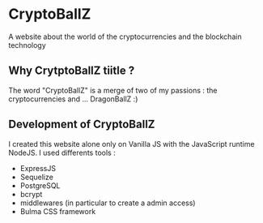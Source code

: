 # CryptoBallZ
A website about the world of the cryptocurrencies and the blockchain technology

## Why CrytptoBallZ tiitle ?
The word "CryptoBallZ" is a merge of two of my passions : the cryptocurrencies and ... DragonBallZ :)

## Development of CryptoBallZ
I created this website alone only on Vanilla JS with the JavaScript runtime NodeJS.
I used differents tools :
  * ExpressJS
  * Sequelize
  * PostgreSQL
  * bcrypt
  * middlewares (in particular to create a admin access)
  * Bulma CSS framework 



